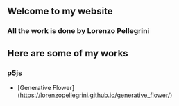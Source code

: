 ## Welcome to my website
### All the work is done by Lorenzo Pellegrini


## Here are some of my works
### p5js

- [Generative Flower] (https://lorenzopellegrini.github.io/generative_flower/)

